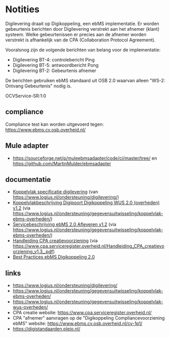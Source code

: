 # Notities

Digilevering draait op Digikoppeling, een ebMS implementatie. Er worden gebeurtenis
berichten door Digilevering verstrekt aan het afnemer (klant) systeem.
Welke gebeurtenissen er precies aan de afnemer worden verstrekt is
afhankelijk van de CPA (Collaboration Protocol Agreement).

Vooralsnog zijn de volgende berichten van belang voor de implementatie:

  - Digilevering BT-4: controlebericht Ping
  - Digilevering BT-5: antwoordbericht Pong
  - Digilevering BT-2: Gebeurtenis afnemer

De berichten gebruiken ebMS standaard uit OSB 2.0 waarvan alleen "WS-2: Ontvang Gebeurtenis" nodig is.

OCVService-SR:1:0


## compliance
Compliance test kan worden uitgevoerd tegen: https://www.ebms.cv.osb.overheid.nl/

## Mule adapter
  
  - https://sourceforge.net/p/muleebmsadapter/code/ci/master/tree/ en https://github.com/MartinMulder/ebmsadapter

## documentatie

  - [Koppelvlak specificatie digilevering](pdf/121801_Koppelvlakspecificatie.pdf) (van https://www.logius.nl/ondersteuning/digilevering/)
  - [Koppelvlakbeschrijving Digipoort Digikoppeling WUS 2.0 (overheden) v1.2](pdf/Koppelvlakbeschrijving%20Digikoppeling%20ebMS_1.2.pdf) (via https://www.logius.nl/ondersteuning/gegevensuitwisseling/koppelvlak-ebms-overheden/)
  - [Servicebeschrijving ebMS 2.0 Afleveren v1.2](pdf/Servicebeschrijving%20DigiPoort%20ebMS%202%200%20Afleveren_v1.2.pdf) (via https://www.logius.nl/ondersteuning/gegevensuitwisseling/koppelvlak-ebms-overheden/)
  - [Handleiding CPA creatievoorziening](pdf/Handleiding_CPA_creatievoorziening_v1.3_.pdf) (via https://www.cpa.serviceregister.overheid.nl/Handleiding_CPA_creatievoorziening_v1.3_.pdf)
  - [Best Practices ebMS Digikoppeling 2.0](pdf/Fase2_Digikoppeling_2.0_Best_Practices_ebMS_v1.6.pdf)


## links

  - https://www.logius.nl/ondersteuning/digilevering/
  - https://www.logius.nl/ondersteuning/gegevensuitwisseling/koppelvlak-ebms-overheden/
  - https://www.logius.nl/ondersteuning/gegevensuitwisseling/koppelvlak-wus-overheden/
  - CPA creatie website: https://www.cpa.serviceregister.overheid.nl/
  - CPA "afnemer" aanvragen op de "Digikoppeling Compliancevoorziening ebMS" website: https://www.ebms.cv.osb.overheid.nl/cv-1p1/
  - https://digistandaarden.pleio.nl/
  
